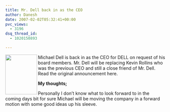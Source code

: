 ```yaml
---
title: Mr. Dell back in as the CEO
author: Danesh
date: 2007-02-02T05:32:41+00:00
pvc_views:
  - 3196
dsq_thread_id:
  - 1020150893

---
```

<img loading="lazy" src="http://i.dell.com/images/global/corporate/executives/dell1_72_index.jpg" align="left" height="125" width="100" />Michael Dell is back in as the CEO for DELL on request of his board members. Mr. Dell will be replacing Kevin Rollins who was the previous CEO and still a close friend of Mr. Dell.  
Read the original announcement here.

**My thoughts;**

Personally I don&#8217;t know what to look forward to in the coming days bit for sure Michael will be moving the company in a forward motion with some good ideas up his sleeve.